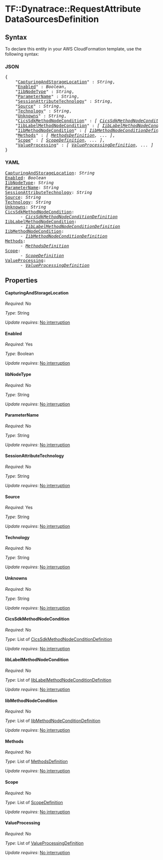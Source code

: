 # TF::Dynatrace::RequestAttribute DataSourcesDefinition

## Syntax

To declare this entity in your AWS CloudFormation template, use the following syntax:

### JSON

<pre>
{
    "<a href="#capturingandstoragelocation" title="CapturingAndStorageLocation">CapturingAndStorageLocation</a>" : <i>String</i>,
    "<a href="#enabled" title="Enabled">Enabled</a>" : <i>Boolean</i>,
    "<a href="#iibnodetype" title="IibNodeType">IibNodeType</a>" : <i>String</i>,
    "<a href="#parametername" title="ParameterName">ParameterName</a>" : <i>String</i>,
    "<a href="#sessionattributetechnology" title="SessionAttributeTechnology">SessionAttributeTechnology</a>" : <i>String</i>,
    "<a href="#source" title="Source">Source</a>" : <i>String</i>,
    "<a href="#technology" title="Technology">Technology</a>" : <i>String</i>,
    "<a href="#unknowns" title="Unknowns">Unknowns</a>" : <i>String</i>,
    "<a href="#cicssdkmethodnodecondition" title="CicsSdkMethodNodeCondition">CicsSdkMethodNodeCondition</a>" : <i>[ <a href="cicssdkmethodnodeconditiondefinition.md">CicsSdkMethodNodeConditionDefinition</a>, ... ]</i>,
    "<a href="#iiblabelmethodnodecondition" title="IibLabelMethodNodeCondition">IibLabelMethodNodeCondition</a>" : <i>[ <a href="iiblabelmethodnodeconditiondefinition.md">IibLabelMethodNodeConditionDefinition</a>, ... ]</i>,
    "<a href="#iibmethodnodecondition" title="IibMethodNodeCondition">IibMethodNodeCondition</a>" : <i>[ <a href="iibmethodnodeconditiondefinition.md">IibMethodNodeConditionDefinition</a>, ... ]</i>,
    "<a href="#methods" title="Methods">Methods</a>" : <i>[ <a href="methodsdefinition.md">MethodsDefinition</a>, ... ]</i>,
    "<a href="#scope" title="Scope">Scope</a>" : <i>[ <a href="scopedefinition.md">ScopeDefinition</a>, ... ]</i>,
    "<a href="#valueprocessing" title="ValueProcessing">ValueProcessing</a>" : <i>[ <a href="valueprocessingdefinition.md">ValueProcessingDefinition</a>, ... ]</i>
}
</pre>

### YAML

<pre>
<a href="#capturingandstoragelocation" title="CapturingAndStorageLocation">CapturingAndStorageLocation</a>: <i>String</i>
<a href="#enabled" title="Enabled">Enabled</a>: <i>Boolean</i>
<a href="#iibnodetype" title="IibNodeType">IibNodeType</a>: <i>String</i>
<a href="#parametername" title="ParameterName">ParameterName</a>: <i>String</i>
<a href="#sessionattributetechnology" title="SessionAttributeTechnology">SessionAttributeTechnology</a>: <i>String</i>
<a href="#source" title="Source">Source</a>: <i>String</i>
<a href="#technology" title="Technology">Technology</a>: <i>String</i>
<a href="#unknowns" title="Unknowns">Unknowns</a>: <i>String</i>
<a href="#cicssdkmethodnodecondition" title="CicsSdkMethodNodeCondition">CicsSdkMethodNodeCondition</a>: <i>
      - <a href="cicssdkmethodnodeconditiondefinition.md">CicsSdkMethodNodeConditionDefinition</a></i>
<a href="#iiblabelmethodnodecondition" title="IibLabelMethodNodeCondition">IibLabelMethodNodeCondition</a>: <i>
      - <a href="iiblabelmethodnodeconditiondefinition.md">IibLabelMethodNodeConditionDefinition</a></i>
<a href="#iibmethodnodecondition" title="IibMethodNodeCondition">IibMethodNodeCondition</a>: <i>
      - <a href="iibmethodnodeconditiondefinition.md">IibMethodNodeConditionDefinition</a></i>
<a href="#methods" title="Methods">Methods</a>: <i>
      - <a href="methodsdefinition.md">MethodsDefinition</a></i>
<a href="#scope" title="Scope">Scope</a>: <i>
      - <a href="scopedefinition.md">ScopeDefinition</a></i>
<a href="#valueprocessing" title="ValueProcessing">ValueProcessing</a>: <i>
      - <a href="valueprocessingdefinition.md">ValueProcessingDefinition</a></i>
</pre>

## Properties

#### CapturingAndStorageLocation

_Required_: No

_Type_: String

_Update requires_: [No interruption](https://docs.aws.amazon.com/AWSCloudFormation/latest/UserGuide/using-cfn-updating-stacks-update-behaviors.html#update-no-interrupt)

#### Enabled

_Required_: Yes

_Type_: Boolean

_Update requires_: [No interruption](https://docs.aws.amazon.com/AWSCloudFormation/latest/UserGuide/using-cfn-updating-stacks-update-behaviors.html#update-no-interrupt)

#### IibNodeType

_Required_: No

_Type_: String

_Update requires_: [No interruption](https://docs.aws.amazon.com/AWSCloudFormation/latest/UserGuide/using-cfn-updating-stacks-update-behaviors.html#update-no-interrupt)

#### ParameterName

_Required_: No

_Type_: String

_Update requires_: [No interruption](https://docs.aws.amazon.com/AWSCloudFormation/latest/UserGuide/using-cfn-updating-stacks-update-behaviors.html#update-no-interrupt)

#### SessionAttributeTechnology

_Required_: No

_Type_: String

_Update requires_: [No interruption](https://docs.aws.amazon.com/AWSCloudFormation/latest/UserGuide/using-cfn-updating-stacks-update-behaviors.html#update-no-interrupt)

#### Source

_Required_: Yes

_Type_: String

_Update requires_: [No interruption](https://docs.aws.amazon.com/AWSCloudFormation/latest/UserGuide/using-cfn-updating-stacks-update-behaviors.html#update-no-interrupt)

#### Technology

_Required_: No

_Type_: String

_Update requires_: [No interruption](https://docs.aws.amazon.com/AWSCloudFormation/latest/UserGuide/using-cfn-updating-stacks-update-behaviors.html#update-no-interrupt)

#### Unknowns

_Required_: No

_Type_: String

_Update requires_: [No interruption](https://docs.aws.amazon.com/AWSCloudFormation/latest/UserGuide/using-cfn-updating-stacks-update-behaviors.html#update-no-interrupt)

#### CicsSdkMethodNodeCondition

_Required_: No

_Type_: List of <a href="cicssdkmethodnodeconditiondefinition.md">CicsSdkMethodNodeConditionDefinition</a>

_Update requires_: [No interruption](https://docs.aws.amazon.com/AWSCloudFormation/latest/UserGuide/using-cfn-updating-stacks-update-behaviors.html#update-no-interrupt)

#### IibLabelMethodNodeCondition

_Required_: No

_Type_: List of <a href="iiblabelmethodnodeconditiondefinition.md">IibLabelMethodNodeConditionDefinition</a>

_Update requires_: [No interruption](https://docs.aws.amazon.com/AWSCloudFormation/latest/UserGuide/using-cfn-updating-stacks-update-behaviors.html#update-no-interrupt)

#### IibMethodNodeCondition

_Required_: No

_Type_: List of <a href="iibmethodnodeconditiondefinition.md">IibMethodNodeConditionDefinition</a>

_Update requires_: [No interruption](https://docs.aws.amazon.com/AWSCloudFormation/latest/UserGuide/using-cfn-updating-stacks-update-behaviors.html#update-no-interrupt)

#### Methods

_Required_: No

_Type_: List of <a href="methodsdefinition.md">MethodsDefinition</a>

_Update requires_: [No interruption](https://docs.aws.amazon.com/AWSCloudFormation/latest/UserGuide/using-cfn-updating-stacks-update-behaviors.html#update-no-interrupt)

#### Scope

_Required_: No

_Type_: List of <a href="scopedefinition.md">ScopeDefinition</a>

_Update requires_: [No interruption](https://docs.aws.amazon.com/AWSCloudFormation/latest/UserGuide/using-cfn-updating-stacks-update-behaviors.html#update-no-interrupt)

#### ValueProcessing

_Required_: No

_Type_: List of <a href="valueprocessingdefinition.md">ValueProcessingDefinition</a>

_Update requires_: [No interruption](https://docs.aws.amazon.com/AWSCloudFormation/latest/UserGuide/using-cfn-updating-stacks-update-behaviors.html#update-no-interrupt)

